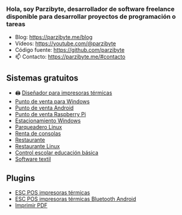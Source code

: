 ### Hola, soy Parzibyte, desarrollador de software freelance disponible para desarrollar proyectos de programación o tareas
- Blog: https://parzibyte.me/blog
- Vídeos: https://youtube.com/@parzibyte
- Código fuente: https://github.com/parzibyte
- 📫 Contacto: https://parzibyte.me/#contacto

## Sistemas gratuitos
- 🖨️ [Diseñador para impresoras térmicas](https://parzibyte.me/apps/ticket-designer/#/first-steps)
- [Punto de venta para Windows](https://parzibyte.me/blog/2021/04/13/sistema-ventas-gratuito-windows/)
- [Punto de venta Android](https://parzibyte.me/blog/2022/05/04/punto-venta-gratuito-android-usalo-telefono-tableta/)
- [Punto de venta Raspberry Pi](https://parzibyte.me/blog/2022/11/21/punto-venta-gratis-raspberry-pi/)
- [Estacionamiento Windows](https://parzibyte.me/blog/2021/05/11/sistema-estacionamientos-gratuito-open-source/)
- [Parqueadero Linux](https://parzibyte.me/blog/2023/08/03/sistema-gratuito-estacionamiento-linux/)
- [Renta de consolas](https://parzibyte.me/blog/2021/11/08/sistema-gratuito-renta-consolas-videojuegos/)
- [Restaurante](https://parzibyte.me/blog/2023/04/18/sistema-gratuito-restaurantes/)
- [Restaurante Linux](https://parzibyte.me/blog/2023/08/04/sistema-restaurantes-gratuito-linux/)
- [Control escolar educación básica](https://parzibyte.me/blog/2021/03/31/software-control-asistencia-tareas-escolares-gratuito/)
- [Software textil](https://parzibyte.me/blog/2023/08/24/sistema-gratuito-textil-gestion-maquiladora/)

## Plugins
- [ESC POS impresoras térmicas](https://parzibyte.me/blog/2022/09/30/plugin-impresoras-termicas-version-3/)
- [ESC POS impresoras térmicas Bluetooth Android](https://parzibyte.me/blog/2022/11/01/plugin-gratuito-impresoras-termicas-bluetooth-android/)
- [Imprimir PDF](https://parzibyte.me/blog/2020/12/07/plugin-imprimir-pdf-manera-silenciosa-javascript/)
